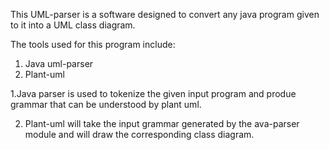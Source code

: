 This UML-parser is a software designed to convert any java program given to it into a UML class diagram.

The tools used for this program include: 

1. Java uml-parser
2. Plant-uml

1.Java parser is used to tokenize the given input program and produe grammar that can be understood by plant uml.

2. Plant-uml will take the input grammar generated by the ava-parser module and will draw the corresponding class diagram. 
